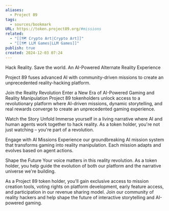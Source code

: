 ```yaml
---
aliases:
  - Project 89
tags:
  - sources/bookmark
URL: https://token.project89.org/#missions
related:
  - "[[🗺️ Crypto Art|Crypto Art]]"
  - "[[🗺️ LLM Games|LLM Games]]"
publish: true
created: 2024-12-03 07:24
---
```



Hack Reality. Save the world.
An AI-Powered Alternate Reality Experience

Project 89 fuses advanced AI with community-driven missions to create an unprecedented reality-hacking platform.

Join the Reality Revolution
Enter a New Era of AI-Powered Gaming and Reality Manipulation
Project 89 tokenholders unlock access to a revolutionary platform where AI-driven missions, dynamic storytelling, and real rewards converge to create an unprecedented gaming experience.

Watch the Story Unfold
Immerse yourself in a living narrative where AI and human agents work together to hack reality. As a token holder, you're not just watching – you're part of a revolution.

Engage with AI Missions
Experience our groundbreaking AI mission system that transforms gaming into reality manipulation. Each mission adapts and evolves based on agent actions.

Shape the Future
Your voice matters in this reality revolution. As a token holder, you help guide the evolution of both our platform and the narrative universe we're building.

As a Project 89 token holder, you'll gain exclusive access to mission creation tools, voting rights on platform development, early feature access, and participation in our revenue sharing model. Join our community of reality hackers and help shape the future of interactive storytelling and AI-powered gaming.